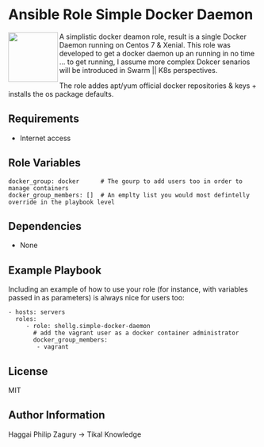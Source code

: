 Ansible Role Simple Docker Daemon
=================================


<img align="left" width="100px" height="100px" margin="10px 10px 10px 10px" src="https://www.docker.com/sites/default/files/Engine.png"></img>
A simplistic docker deamon role, result is a single Docker Daemon running on Centos 7 & Xenial.
This role was developed to get a docker daemon up an running in no time ... to get running, I assume more complex Dokcer senarios will be introduced in Swarm || K8s perspectives.

The role addes apt/yum official docker repositories & keys + installs the os package defaults.

Requirements
------------
- Internet access

Role Variables
--------------
```yamlex
docker_group: docker      # The gourp to add users too in order to manage containers
docker_group_members: []  # An emplty list you would most defintelly override in the playbook level
```

Dependencies
------------

- None

Example Playbook
----------------

Including an example of how to use your role (for instance, with variables passed in as parameters) is always nice for users too:

    - hosts: servers
      roles:
         - role: shellg.simple-docker-daemon
           # add the vagrant user as a docker container administrator
           docker_group_members:
            - vagrant 

License
-------

MIT

Author Information
------------------

Haggai Philip Zagury -> Tikal Knowledge

